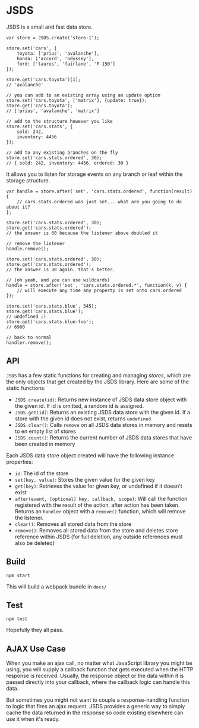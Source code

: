 JSDS
====

JSDS is a small and fast data store.

    var store = JSDS.create('store-1');

	store.set('cars', {
	    toyota: ['prius', 'avalanche'],
	    honda: ['accord', 'odyssey'],
	    ford: ['taurus', 'fairlane', 'F-150']
	});

    store.get('cars.toyota')[1];
    // 'avalanche'

    // you can add to an existing array using an update option
    store.set('cars.toyota', ['matrix'], {update: true});
    store.get('cars.toyota');
    // ['prius', 'avalanche', 'matrix']

    // add to the structure however you like
    store.set('cars.stats', {
        sold: 242,
        inventory: 4456
    });

    // add to any existing branches on the fly
    store.set('cars.stats.ordered', 30);
    // { sold: 242, inventory: 4456, ordered: 30 }

It allows you to listen for storage events on any branch or leaf within the storage structure.

    var handle = store.after('set', 'cars.stats.ordered', function(result) {
        // cars.stats.ordered was just set... what are you going to do about it?
    };

    store.set('cars.stats.ordered', 30);
    store.get('cars.stats.ordered');
    // the answer is 60 because the listener above doubled it

    // remove the listener
    handle.remove();

    store.set('cars.stats.ordered', 30);
    store.get('cars.stats.ordered');
    // the answer is 30 again. that's better.

    // (oh yeah, and you can use wildcards)
    handle = store.after('set', 'cars.stats.ordered.*', function(k, v) {
        // will execute any time any property is set onto cars.ordered
    });

    store.set('cars.stats.blue', 345);
    store.get('cars.stats.blue');
    // undefined ;)
    store.get('cars.stats.blue-foo');
    // 6900

    // back to normal
    handler.remove();

API
---

`JSDS` has a few static functions for creating and managing _stores_, which are the only objects that get created by the JSDS library. Here are some of the static functions:

* `JSDS.create(id)`: Returns new instance of JSDS data store object with the given id. If id is omitted, a random id is assigned.
* `JSDS.get(id)`: Returns an existing JSDS data store with the given id. If a store with the given id does not exist, returns `undefined`
* `JSDS.clear()`: Calls `remove` on all JSDS data stores in memory and resets to en empty list of stores
* `JSDS.count()`: Returns the current number of JSDS data stores that have been created in memory

Each JSDS data store object created will have the following instance properties:

* `id`: The id of the store
* `set(key, value)`: Stores the given value for the given key
* `get(key)`: Retrieves the value for given key, or undefined if it doesn't exist
* `after(event, [optional] key, callback, scope)`: Will call the function registered with the result of the action, after action has been taken. Returns an `handler` object with a `remove()` function, which will remove the listener.
* `clear()`: Removes all stored data from the store
* `remove()`: Removes all stored data from the store and deletes store reference within JSDS (for full deletion, any outside references must also be deleted)

Build
-----

    npm start

This will build a webpack bundle in `docs/`

Test
----

    npm test
    
Hopefully they all pass.

AJAX Use Case
-------------

When you make an ajax call, no matter what JavaScript library you might be using, you will supply a callback function that gets executed when the HTTP response is received. Usually, the response object or the data within it is passed directly into your callback, where the callback logic can handle this data.

But sometimes you might not want to couple a response-handling function to logic that fires an ajax request. JSDS provides a generic way to simply cache the data returned in the response so code existing elsewhere can use it when it's ready.

